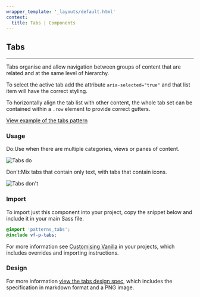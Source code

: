 ```yaml
---
wrapper_template: '_layouts/default.html'
context:
  title: Tabs | Components
---
```


## Tabs

<hr>

Tabs organise and allow navigation between groups of content that are related and at the same level of hierarchy.

To select the active tab add the attribute `aria-selected="true"` and that list item will have the correct styling.

To horizontally align the tab list with other content, the whole tab set can be contained within a `.row` element to provide correct gutters.

<a href="/docs/examples/patterns/tabs/" class="js-example">
View example of the tabs pattern
</a>

<div class="p-strip is-shallow">
  <h3>Usage</h3>
  <div class="row">
    <div class="col-6">
      <div class="p-notification--positive">
        <p class="p-notification__response"><span class="p-notification__status">Do:</span>Use when there are multiple categories, views or panes of content.</p>
      </div>
      <img class="p-image--bordered" src="https://assets.ubuntu.com/v1/252d5420-navigation-tabs-color-do.png" alt="Tabs do">
    </div>
    <div class="col-6">
      <div class="p-notification--negative">
        <p class="p-notification__response"><span class="p-notification__status">Don't:</span>Mix tabs that contain only text, with tabs that contain icons.</p>
      </div>
      <img class="p-image--bordered" src="https://assets.ubuntu.com/v1/6a4ffc61-navigation-tabs-color-don%27t.png" alt="Tabs don't">
    </div>
  </div>
</div>

### Import

To import just this component into your project, copy the snippet below and include it in your main Sass file.

```scss
@import 'patterns_tabs';
@include vf-p-tabs;
```

For more information see [Customising Vanilla](/docs/customising-vanilla/) in your projects, which includes overrides and importing instructions.

### Design

For more information [view the tabs design spec](https://github.com/ubuntudesign/vanilla-design/tree/master/Tabs), which includes the specification in markdown format and a PNG image.
